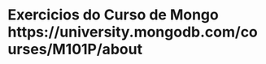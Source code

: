 <h1 style="font-weight: bold">Exercicios do Curso de Mongo https://university.mongodb.com/courses/M101P/about </h1>
